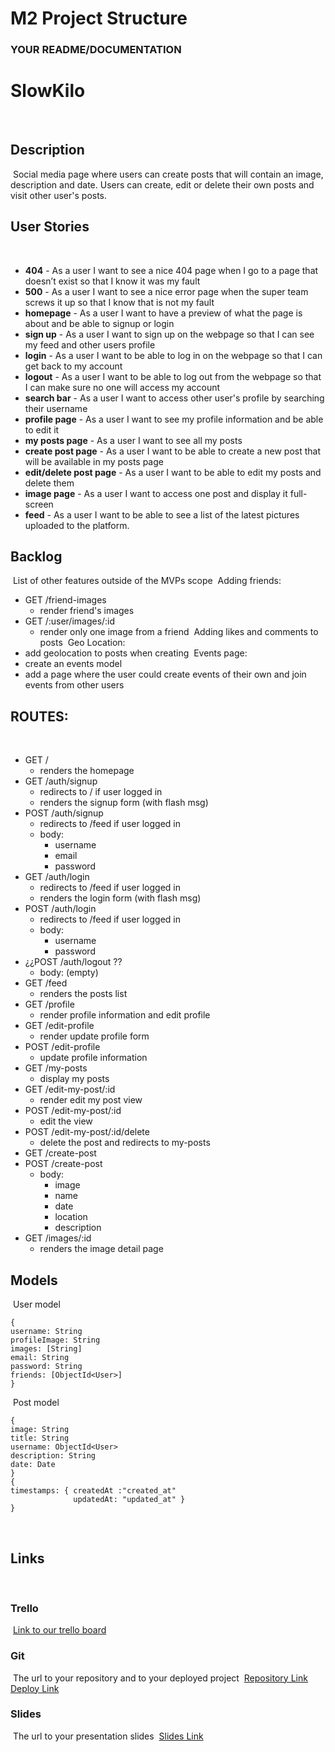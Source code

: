 # M2 Project Structure

### YOUR README/DOCUMENTATION

# SlowKilo

​
​
​

## Description

​
Social media page where users can create posts that will contain an image, description and date. Users can create, edit or delete their own posts and visit other user's posts.
​

## User Stories

​

- **404** - As a user I want to see a nice 404 page when I go to a page that doesn’t exist so that I know it was my fault
- **500** - As a user I want to see a nice error page when the super team screws it up so that I know that is not my fault
- **homepage** - As a user I want to have a preview of what the page is about and be able to signup or login
- **sign up** - As a user I want to sign up on the webpage so that I can see my feed and other users profile
- **login** - As a user I want to be able to log in on the webpage so that I can get back to my account
- **logout** - As a user I want to be able to log out from the webpage so that I can make sure no one will access my account
- **search bar** - As a user I want to access other user's profile by searching their username
- **profile page** - As a user I want to see my profile information and be able to edit it
- **my posts page** - As a user I want to see all my posts
- **create post page** - As a user I want to be able to create a new post that will be available in my posts page
- **edit/delete post page** - As a user I want to be able to edit my posts and delete them
- **image page** - As a user I want to access one post and display it full-screen
- **feed** - As a user I want to be able to see a list of the latest pictures uploaded to the platform.
  ​
  ​
  ​

## Backlog

​
List of other features outside of the MVPs scope
​
Adding friends:
​

- GET /friend-images
  - render friend's images
- GET /:user/images/:id
  - render only one image from a friend
    ​
    Adding likes and comments to posts
    ​
    Geo Location:
    ​
- add geolocation to posts when creating
  ​
  Events page:
  ​
- create an events model
- add a page where the user could create events of their own and join events from other users
  ​

## ROUTES:

​

- GET /
  - renders the homepage
- GET /auth/signup
  - redirects to / if user logged in
  - renders the signup form (with flash msg)
- POST /auth/signup
  - redirects to /feed if user logged in
  - body:
    - username
    - email
    - password
- GET /auth/login
  - redirects to /feed if user logged in
  - renders the login form (with flash msg)
- POST /auth/login
  - redirects to /feed if user logged in
  - body:
    - username
    - password
- ¿¿POST /auth/logout ??
  - body: (empty)
- GET /feed
  - renders the posts list
- GET /profile
  - render profile information and edit profile
- GET /edit-profile
  - render update profile form
- POST /edit-profile
  - update profile information
- GET /my-posts
  - display my posts
- GET /edit-my-post/:id
  - render edit my post view
- POST /edit-my-post/:id
  - edit the view
- POST /edit-my-post/:id/delete
  - delete the post and redirects to my-posts
- GET /create-post
- POST /create-post
  - body:
    - image
    - name
    - date
    - location
    - description
- GET /images/:id
  - renders the image detail page
    ​

## Models

​
User model
​

```
{
username: String
profileImage: String
images: [String]
email: String
password: String
friends: [ObjectId<User>]
}
```

​
Post model
​

```
{
image: String
title: String
username: ObjectId<User>
description: String
date: Date
}
{
timestamps: { createdAt :"created_at"
			  updatedAt: "updated_at" }
}
```

​

## Links

​

### Trello

​
[Link to our trello board](https://trello.com/b/olbvJpqc/module2-project)
​

### Git

​
The url to your repository and to your deployed project
​
[Repository Link](http://github.com/)
​
[Deploy Link](http://heroku.com/)
​

### Slides

​
The url to your presentation slides
​
[Slides Link](http://slides.com/)
